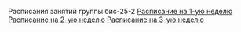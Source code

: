 Расписания занятий группы бис-25-2
[Расписание на 1-ую неделю](./timetable_1w.md)
[Расписание на 2-ую неделю](./timetable_2w.md)
[Расписание на 3-ую неделю](./timetable_3w.md)
